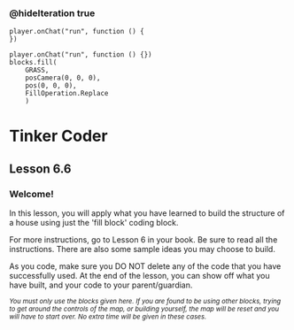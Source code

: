 ### @hideIteration true 

<!-- block combinations that will show up by default in their workspace -->
```template
player.onChat("run", function () {
})
```

<!-- blocks you want available to players, based on js code -->
```blocks
player.onChat("run", function () {})
blocks.fill(
    GRASS,
    posCamera(0, 0, 0),
    pos(0, 0, 0),
    FillOperation.Replace
    )

```

# Tinker Coder
## Lesson 6.6
### Welcome!

In this lesson, you will apply what you have learned to build the structure of a house using just the 'fill block' coding block.

For more instructions, go to Lesson 6 in your book. Be sure to read all the instructions. There are also some sample ideas you may choose to build. 

As you code, make sure you DO NOT delete any of the code that you have successfully used. At the end of the lesson, you can show off what you have built, and your code to your parent/guardian.

<sub>*You must only use the blocks given here. If you are found to be using other blocks, trying to get around the controls of the map, or building yourself, the map will be reset and you will have to start over. No extra time will be given in these cases.*</sub>
